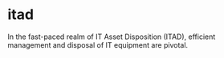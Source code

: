 # itad
In the fast-paced realm of IT Asset Disposition (ITAD), efficient management and disposal of IT equipment are pivotal.
